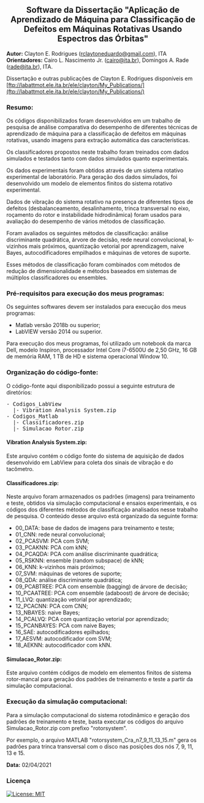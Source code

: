 <h2 align="center">  Software da Dissertação "Aplicação de Aprendizado de Máquina para Classificação de Defeitos em Máquinas Rotativas Usando Espectros das Órbitas" </h2>

**Autor:** Clayton E. Rodrigues (rclaytoneduardo@gmail.com), ITA  
**Orientadores:** Cairo L. Nascimento Jr. (cairo@ita.br), Domingos A. Rade (rade@ita.br), ITA.

Dissertação e outras publicações de Clayton E. Rodrigues disponíveis em [ftp://labattmot.ele.ita.br/ele/clayton/My_Publications/](ftp://labattmot.ele.ita.br/ele/clayton/My_Publications/)

### Resumo:

Os códigos disponibilizados foram desenvolvidos em um trabalho de pesquisa de análise comparativa do desempenho de diferentes técnicas de aprendizado de máquina para a classificação de defeitos em máquinas rotativas, usando imagens para extração automática das características.

Os classificadores propostos neste trabalho foram treinados com dados simulados e testados tanto com dados simulados quanto experimentais.

Os dados experimentais foram obtidos através de um sistema rotativo experimental de laboratório. Para geração dos dados simulados, foi desenvolvido um modelo de elementos finitos do sistema rotativo experimental.

Dados de vibração do sistema rotativo na presença de diferentes tipos de defeitos (desbalanceamento, desalinhamento, trinca transversal no eixo, roçamento do rotor e instabilidade hidrodinâmica) foram usados para avaliação do desempenho de vários métodos de classificação.

Foram avaliados os seguintes métodos de classificação: análise discriminante quadrática, árvore de decisão, rede neural convolucional, k-vizinhos mais próximos, quantização vetorial por aprendizagem, naive Bayes, autocodificadores empilhados e máquinas de vetores de suporte.

Esses métodos de classificação foram combinados com métodos de redução de dimensionalidade e métodos baseados em sistemas de múltiplos classificadores ou ensembles.

### Pré-requisitos para execução dos meus programas:

Os seguintes softwares devem ser instalados para execução dos meus programas:

*   Matlab versão 2018b ou superior;
*   LabVIEW versão 2014 ou superior.

Para execução dos meus programas, foi utilizado um notebook da marca Dell, modelo Inspiron, processador Intel Core i7-6500U de 2,50 GHz, 16 GB de memória RAM, 1 TB de HD e sistema operacional Window 10.

### Organização do código-fonte:

O código-fonte aqui disponibilizado possui a seguinte estrutura de diretórios:

<pre>- Codigos_LabView
  |- Vibration Analysis System.zip
- Codigos_Matlab
  |- Classificadores.zip
  |- Simulacao_Rotor.zip
</pre>

#### Vibration Analysis System.zip:

Este arquivo contém o código fonte do sistema de aquisição de dados desenvolvido em LabView para coleta dos sinais de vibração e do tacômetro.

#### Classificadores.zip:

Neste arquivo foram armazenados os padrões (imagens) para treinamento e teste, obtidos via simulação computacional e ensaios experimentais, e os códigos dos diferentes métodos de classificação analisados nesse trabalho de pesquisa. O conteúdo desse arquivo está organizado da seguinte forma:

*   00_DATA: base de dados de imagens para treinamento e teste;
*   01_CNN: rede neural convolucional;
*   02_PCASVM: PCA com SVM;
*   03_PCAKNN: PCA com kNN;
*   04_PCAQDA: PCA com análise discriminante quadrática;
*   05_RSKNN: ensemble (random subspace) de kNN;
*   06_KNN: k-vizinhos mais próximos;
*   07_SVM: máquinas de vetores de suporte;
*   08_QDA: análise discriminante quadrática;
*   09_PCABTREE: PCA com ensemble (bagging) de árvore de decisão;
*   10_PCAATREE: PCA com ensemble (adaboost) de árvore de decisão;
*   11_LVQ: quantização vetorial por aprendizado;
*   12_PCACNN: PCA com CNN;
*   13_NBAYES: naive Bayes;
*   14_PCALVQ: PCA com quantização vetorial por aprendizado;
*   15_PCANBAYES: PCA com naive Bayes;
*   16_SAE: autocodificadores epilhados;
*   17_AESVM: autocodificador com SVM;
*   18_AEKNN: autocodificador com kNN.

#### Simulacao_Rotor.zip:

Este arquivo contém códigos de modelo em elementos finitos de sistema rotor-mancal para geração dos padrões de treinamento e teste a partir da simulação computacional.

### Execução da simulação computacional:

Para a simulação computacional do sistema rotodinâmico e geração dos padrões de treinamento e teste, basta executar os códigos do arquivo Simulacao_Rotor.zip com prefixo "rotorsystem".

Por exemplo, o arquivo MATLAB "rotorsystem_Cra_n7_9_11_13_15.m" gera os padrões para trinca transversal com o disco nas posições dos nós 7, 9, 11, 13 e 15.

**Data:** 02/04/2021
 
 ### Licença
[![License: MIT](https://img.shields.io/badge/License-MIT-yellow.svg)](https://opensource.org/licenses/MIT)
